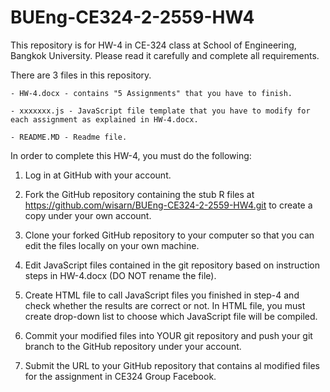 # BUEng-CE324-2-2559-HW4
This repository is for HW-4 in CE-324 class at School of Engineering, Bangkok University. Please read it carefully and complete all requirements. 

There are 3 files in this repository. 

	- HW-4.docx - contains "5 Assignments" that you have to finish.

	- xxxxxxx.js - JavaScript file template that you have to modify for each assignment as explained in HW-4.docx.

	- README.MD - Readme file. 

In order to complete this HW-4, you must do the following:

1. Log in at GitHub with your account.

2. Fork the GitHub repository containing the stub R files at https://github.com/wisarn/BUEng-CE324-2-2559-HW4.git to create a copy under your own account.

3. Clone your forked GitHub repository to your computer so that you can edit the files locally on your own machine.

4. Edit JavaScript files contained in the git repository based on instruction steps in HW-4.docx (DO NOT rename the file).

5. Create HTML file to call JavaScript files you finished in step-4 and check whether the results are correct or not. In HTML file, you must create drop-down list to choose which JavaScript file will be compiled.

5. Commit your modified files into YOUR git repository and push your git branch to the GitHub repository under your account.

6. Submit the URL to your GitHub repository that contains al modified files for the assignment in CE324 Group Facebook.

